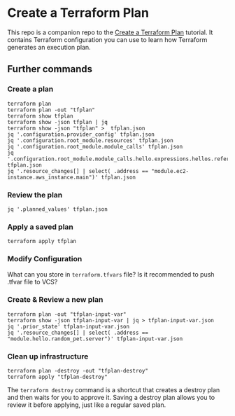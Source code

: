 # Create a Terraform Plan

This repo is a companion repo to the [Create a Terraform Plan](https://developer.hashicorp.com/terraform/tutorials/cli/plan) tutorial.
It contains Terraform configuration you can use to learn how Terraform generates an execution plan.

## Further commands

### Create a plan
```
terraform plan
terraform plan -out "tfplan"
terraform show tfplan
terraform show -json tfplan | jq
terraform show -json "tfplan" >  tfplan.json
jq '.configuration.provider_config' tfplan.json
jq '.configuration.root_module.resources' tfplan.json
jq '.configuration.root_module.module_calls' tfplan.json
jq '.configuration.root_module.module_calls.hello.expressions.hellos.references' tfplan.json
jq '.resource_changes[] | select( .address == "module.ec2-instance.aws_instance.main")' tfplan.json
```

### Review the plan

```
jq '.planned_values' tfplan.json

```

### Apply a saved plan

```terraform apply tfplan```

### Modify Configuration

What can you store in ```terraform.tfvars``` file? Is it recommended to push .tfvar file to VCS?

### Create & Review a new plan

```
terraform plan -out "tfplan-input-var"
terraform show -json tfplan-input-var | jq > tfplan-input-var.json
jq '.prior_state' tfplan-input-var.json
jq '.resource_changes[] | select( .address == "module.hello.random_pet.server")' tfplan-input-var.json
```

### Clean up infrastructure

```
terraform plan -destroy -out "tfplan-destroy"
terraform apply "tfplan-destroy"
```

The `terraform destroy` command is a shortcut that creates a destroy plan and then waits for you to approve it. Saving a destroy plan allows you to review it before applying, just like a regular saved plan.
